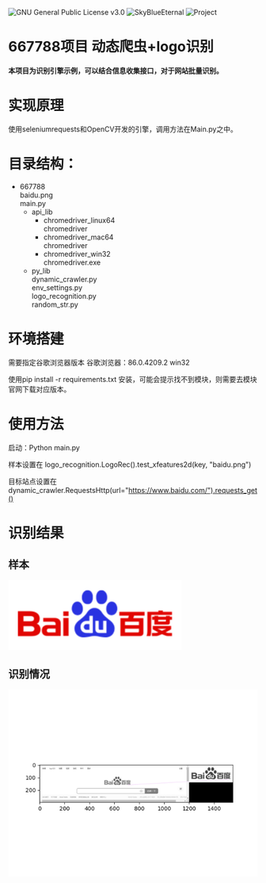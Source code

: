 ![GNU General Public License v3.0](https://img.shields.io/badge/GNU%20General%20Public%20License-V3.0-red) ![SkyBlueEternal](https://img.shields.io/badge/By-SkyBlueEternal-yellow)  ![Project](https://img.shields.io/badge/project-https://github.com/SkyBlueEternal/667788-blue)

# 667788项目 动态爬虫+logo识别

   #### 本项目为识别引擎示例，可以结合信息收集接口，对于网站批量识别。

# 实现原理

   使用seleniumrequests和OpenCV开发的引擎，调用方法在Main.py之中。


# 目录结构：

- 667788</br>
  baidu.png</br>
  main.py</br>
  - api_lib</br>
    - chromedriver_linux64</br>
         chromedriver</br>
    - chromedriver_mac64</br>
         chromedriver</br>
    - chromedriver_win32</br>
         chromedriver.exe</br>
  - py_lib</br>
      dynamic_crawler.py</br>
      env_settings.py</br>
      logo_recognition.py</br>
      random_str.py</br>


# 环境搭建

需要指定谷歌浏览器版本 谷歌浏览器：86.0.4209.2 win32 

使用pip install -r requirements.txt 安装，可能会提示找不到模块，则需要去模块官网下载对应版本。

# 使用方法

启动：Python main.py 

样本设置在 logo_recognition.LogoRec().test_xfeatures2d(key, "baidu.png")

目标站点设置在 dynamic_crawler.RequestsHttp(url="https://www.baidu.com/").requests_get()

# 识别结果

## 样本

![img](./baidu.png)

## 识别情况

![img](./-1950992685154535579.png)

